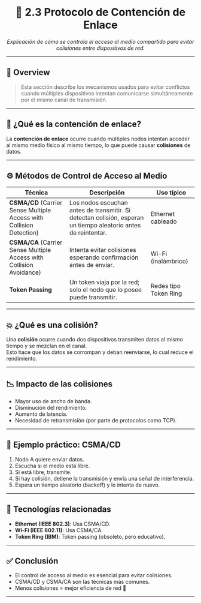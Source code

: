 <h1 align="center">🔀 2.3 Protocolo de Contención de Enlace</h1>

<p align="center">
  <em>Explicación de cómo se controla el acceso al medio compartido para evitar colisiones entre dispositivos de red.</em>
</p>

---

## 📌 Overview

> Esta sección describe los mecanismos usados para evitar conflictos cuando múltiples dispositivos intentan comunicarse simultáneamente por el mismo canal de transmisión.

---

## 📡 ¿Qué es la contención de enlace?

La **contención de enlace** ocurre cuando múltiples nodos intentan acceder al mismo medio físico al mismo tiempo, lo que puede causar **colisiones** de datos.

---

## ⚙️ Métodos de Control de Acceso al Medio

| Técnica | Descripción | Uso típico |
|--------|-------------|------------|
| **CSMA/CD** (Carrier Sense Multiple Access with Collision Detection) | Los nodos escuchan antes de transmitir. Si detectan colisión, esperan un tiempo aleatorio antes de reintentar. | Ethernet cableado |
| **CSMA/CA** (Carrier Sense Multiple Access with Collision Avoidance) | Intenta evitar colisiones esperando confirmación antes de enviar. | Wi-Fi (inalámbrico) |
| **Token Passing** | Un token viaja por la red; solo el nodo que lo posee puede transmitir. | Redes tipo Token Ring |

---

## 💥 ¿Qué es una colisión?

Una **colisión** ocurre cuando dos dispositivos transmiten datos al mismo tiempo y se mezclan en el canal.  
Esto hace que los datos se corrompan y deban reenviarse, lo cual reduce el rendimiento.

---

## 📉 Impacto de las colisiones

- Mayor uso de ancho de banda.
- Disminución del rendimiento.
- Aumento de latencia.
- Necesidad de retransmisión (por parte de protocolos como TCP).

---

## 🧠 Ejemplo práctico: CSMA/CD

1. Nodo A quiere enviar datos.
2. Escucha si el medio está libre.
3. Si está libre, transmite.
4. Si hay colisión, detiene la transmisión y envía una señal de interferencia.
5. Espera un tiempo aleatorio (backoff) y lo intenta de nuevo.

---

## 📎 Tecnologías relacionadas

- **Ethernet (IEEE 802.3)**: Usa CSMA/CD.
- **Wi-Fi (IEEE 802.11)**: Usa CSMA/CA.
- **Token Ring (IBM)**: Token passing (obsoleto, pero educativo).

---

## ✅ Conclusión

- El control de acceso al medio es esencial para evitar colisiones.
- CSMA/CD y CSMA/CA son las técnicas más comunes.
- Menos colisiones = mejor eficiencia de red 🚀

---

